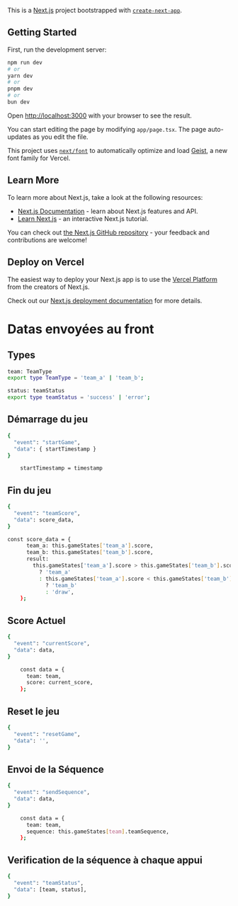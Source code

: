 This is a [Next.js](https://nextjs.org) project bootstrapped with [`create-next-app`](https://nextjs.org/docs/app/api-reference/cli/create-next-app).

## Getting Started

First, run the development server:

```bash
npm run dev
# or
yarn dev
# or
pnpm dev
# or
bun dev
```

Open [http://localhost:3000](http://localhost:3000) with your browser to see the result.

You can start editing the page by modifying `app/page.tsx`. The page auto-updates as you edit the file.

This project uses [`next/font`](https://nextjs.org/docs/app/building-your-application/optimizing/fonts) to automatically optimize and load [Geist](https://vercel.com/font), a new font family for Vercel.

## Learn More

To learn more about Next.js, take a look at the following resources:

- [Next.js Documentation](https://nextjs.org/docs) - learn about Next.js features and API.
- [Learn Next.js](https://nextjs.org/learn) - an interactive Next.js tutorial.

You can check out [the Next.js GitHub repository](https://github.com/vercel/next.js) - your feedback and contributions are welcome!

## Deploy on Vercel

The easiest way to deploy your Next.js app is to use the [Vercel Platform](https://vercel.com/new?utm_medium=default-template&filter=next.js&utm_source=create-next-app&utm_campaign=create-next-app-readme) from the creators of Next.js.

Check out our [Next.js deployment documentation](https://nextjs.org/docs/app/building-your-application/deploying) for more details.

# Datas envoyées au front

## Types

```bash
team: TeamType
export type TeamType = 'team_a' | 'team_b';
```

```bash
status: teamStatus
export type teamStatus = 'success' | 'error';
```

## Démarrage du jeu

```bash
{
  "event": "startGame",
  "data": { startTimestamp }
}
```

```bash
    startTimestamp = timestamp
```

## Fin du jeu

```bash
{
  "event": "teamScore",
  "data": score_data,
}
```

```bash
const score_data = {
      team_a: this.gameStates['team_a'].score,
      team_b: this.gameStates['team_b'].score,
      result:
        this.gameStates['team_a'].score > this.gameStates['team_b'].score
          ? 'team_a'
          : this.gameStates['team_a'].score < this.gameStates['team_b'].score
            ? 'team_b'
            : 'draw',
    };
```

## Score Actuel

```bash
{
  "event": "currentScore",
  "data": data,
}
```

```bash
    const data = {
      team: team,
      score: current_score,
    };
```

## Reset le jeu

```bash
{
  "event": "resetGame",
  "data": '',
}
```

## Envoi de la Séquence

```bash
{
  "event": "sendSequence",
  "data": data,
}
```

```bash
    const data = {
      team: team,
      sequence: this.gameStates[team].teamSequence,
    };
```

## Verification de la séquence à chaque appui

```bash
{
  "event": "teamStatus",
  "data": [team, status],
}
```
